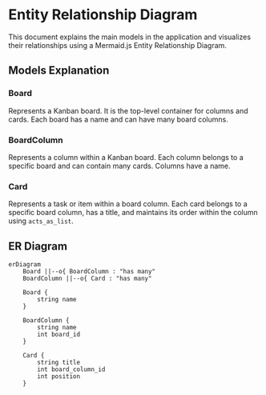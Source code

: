# Entity Relationship Diagram

This document explains the main models in the application and visualizes their relationships using a Mermaid.js Entity Relationship Diagram.

## Models Explanation

### Board
Represents a Kanban board. It is the top-level container for columns and cards. Each board has a name and can have many board columns.

### BoardColumn
Represents a column within a Kanban board. Each column belongs to a specific board and can contain many cards. Columns have a name.

### Card
Represents a task or item within a board column. Each card belongs to a specific board column, has a title, and maintains its order within the column using `acts_as_list`.

## ER Diagram

```mermaid
erDiagram
    Board ||--o{ BoardColumn : "has many"
    BoardColumn ||--o{ Card : "has many"

    Board {
        string name
    }

    BoardColumn {
        string name
        int board_id
    }

    Card {
        string title
        int board_column_id
        int position
    }
```
